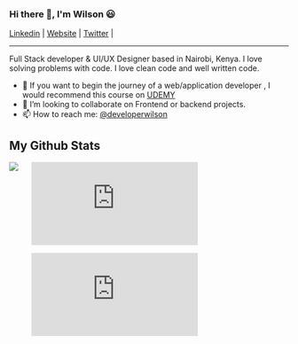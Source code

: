 ### Hi there 👋, I'm Wilson 😃

[Linkedin](https://www.linkedin.com/in/WilsonKinyua/) |
[Website](https://developerwilson.com/) |
[Twitter](https://twitter.com/_wilsonkinyua) |


---

Full Stack developer & UI/UX Designer based in Nairobi, Kenya. I love solving problems with code. I love clean code and well written code.
- 🌱 If you want to begin the journey of a web/application developer , I would recommend this course on [UDEMY](https://www.udemy.com/course/the-web-developer-bootcamp/)
- 📝 I’m looking to collaborate on Frontend or backend projects.
- 📫 How to reach me: [@developerwilson](https://www.linkedin.com/in/WilsonKinyua/)

## My Github Stats

<a href="https://readme-stats-cfgj2cxdy.vercel.app/api?username=wilsonkinyua&count_private=true&show_icons=true&theme=cobalt">
  <img  align="left" src = "https://github-readme-streak-stats.herokuapp.com/?user=wilsonkinyua&">
</a>

</a>

<figure><embed src="https://wakatime.com/share/@db874fdf-0144-4a83-9b0b-c8f5e72791c5/acdcb4a7-0b2d-47d3-bd36-7314ca7dc374.svg"></embed></figure>
<figure><embed src="https://wakatime.com/share/@developerwilson/1c07fdc9-7000-42e2-a57a-2ab7d787751e.svg"></embed></figure>
